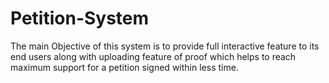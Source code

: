 # Petition-System
The main Objective of this system is to provide full interactive feature to its end users along with uploading feature of proof which helps to reach maximum support for a petition signed within less time.
